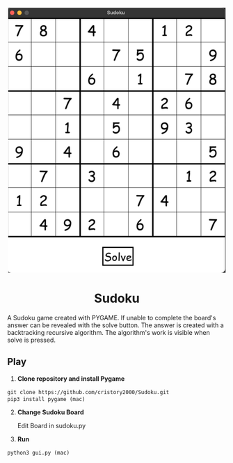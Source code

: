 <p align="center">
    <img alt="Sudoku" src="/SudokuBoard.png" width="500" />
</p>

<h1 align="center">Sudoku</h1>

A Sudoku game created with PYGAME. If unable to complete the board's answer can be revealed with the solve button. The answer is created with a backtracking recursive algorithm. The algorithm's work is visible when solve is pressed.

<h2 align="left">Play</h2>

1. **Clone repository and install Pygame**
``` 
git clone https://github.com/cristory2000/Sudoku.git
pip3 install pygame (mac)
```
2. **Change Sudoku Board**

    Edit Board in sudoku.py

3. **Run**
```
python3 gui.py (mac)
```
